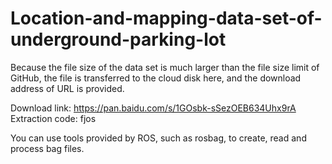 # Location-and-mapping-data-set-of-underground-parking-lot

Because the file size of the data set is much larger than the file size limit of GitHub, the file is transferred to the cloud disk here, and the download address of URL is provided.

Download link:
https://pan.baidu.com/s/1GOsbk-sSezOEB634Uhx9rA 
Extraction code:
fjos

You can use tools provided by ROS, such as rosbag, to create, read and process bag files.
